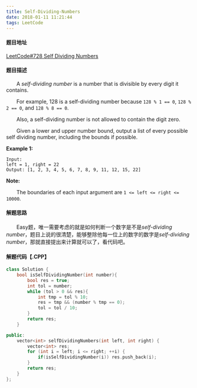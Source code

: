 ```yaml
---
title: Self-Dividing-Numbers
date: 2018-01-11 11:21:44
tags: LeetCode
---
```


#### 题目地址

 [LeetCode#728 Self Dividing Numbers](https://leetcode.com/problems/self-dividing-numbers/description/)

#### 题目描述

&emsp;&emsp;A *self-dividing number* is a number that is divisible by every digit it contains.

&emsp;&emsp;For example, 128 is a self-dividing number because `128 % 1 == 0`, `128 % 2 == 0`, and `128 % 8 == 0`.

&emsp;&emsp;Also, a self-dividing number is not allowed to contain the digit zero.

&emsp;&emsp;Given a lower and upper number bound, output a list of every possible self dividing number, including the bounds if possible.

<!--more-->

**Example 1:**

```
Input: 
left = 1, right = 22
Output: [1, 2, 3, 4, 5, 6, 7, 8, 9, 11, 12, 15, 22]
```

**Note:**

&emsp;&emsp;The boundaries of each input argument are `1 <= left <= right <= 10000`.

#### 解题思路

&emsp;&emsp;Easy题，唯一需要考虑的就是如何判断一个数字是不是*self-dividing number*，题目上说的很清楚，能够整除他每一位上的数字的数字是*self-dividing number*，那就直接提出来计算就可以了，看代码吧。

#### 解题代码【.CPP】

```c++
class Solution {
    bool isSelfDividingNumber(int number){
        bool res = true;
        int tol = number;
        while (tol > 0 && res){
            int tmp = tol % 10;
            res = tmp && (number % tmp == 0);
            tol = tol / 10;
        }
        return res;
    }

public:
    vector<int> selfDividingNumbers(int left, int right) {
        vector<int> res;
        for (int i = left; i <= right; ++i) {
            if(isSelfDividingNumber(i)) res.push_back(i);
        }
        return res;
    }
};
```

